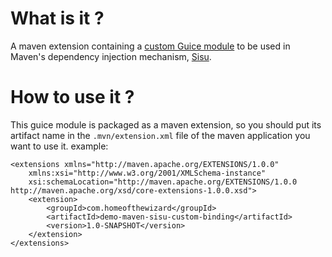 ﻿# What is it ?

A maven extension containing a [custom Guice module](https://eclipse-sisu.github.io/sisu-project/plexus/index.html#custombinding) to be used in Maven's dependency injection mechanism, [Sisu](https://eclipse.dev/sisu/). 

# How to use it ?

This guice module is packaged as a maven extension, so you should put its artifact name in the `.mvn/extension.xml` file of the maven application you want to use it.
example: 
```
<extensions xmlns="http://maven.apache.org/EXTENSIONS/1.0.0"
	xmlns:xsi="http://www.w3.org/2001/XMLSchema-instance"
	xsi:schemaLocation="http://maven.apache.org/EXTENSIONS/1.0.0 http://maven.apache.org/xsd/core-extensions-1.0.0.xsd">
	<extension>
		<groupId>com.homeofthewizard</groupId>
		<artifactId>demo-maven-sisu-custom-binding</artifactId>
		<version>1.0-SNAPSHOT</version>
	</extension>
</extensions>
```
